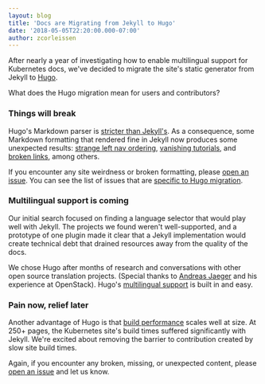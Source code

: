 ```yaml
---
layout: blog
title: 'Docs are Migrating from Jekyll to Hugo'
date: '2018-05-05T22:20:00.000-07:00'
author: zcorleissen
---
```


After nearly a year of investigating how to enable multilingual support for Kubernetes docs, we've decided to migrate the site's static generator from Jekyll to [Hugo](https://gohugo.io/).

What does the Hugo migration mean for users and contributors?

### Things will break

Hugo's Markdown parser is [stricter than Jekyll's](https://gohugo.io/getting-started/configuration/#configure-blackfriday). As a consequence, some Markdown formatting that rendered fine in Jekyll now produces some unexpected results: [strange left nav ordering](https://github.com/kubernetes/website/issues/8258), [vanishing tutorials](https://github.com/kubernetes/website/issues/8247), and [broken links](https://github.com/kubernetes/website/issues/8246), among others.

If you encounter any site weirdness or broken formatting, please [open an issue](https://github.com/kubernetes/website/issues/new). You can see the list of issues that are [specific to Hugo migration](https://github.com/kubernetes/website/issues?q=is%3Aissue+is%3Aopen+Hugo+label%3A%22Needs+Docs+Review%22).

### Multilingual support is coming

Our initial search focused on finding a language selector that would play well with Jekyll. The  projects we found weren't well-supported, and a prototype of one plugin made it clear that a Jekyll implementation would create technical debt that drained resources away from the quality of the docs.

We chose Hugo after months of research and conversations with other open source translation projects. (Special thanks to [Andreas Jaeger](https://twitter.com/jaegerandi?lang=da) and his experience at OpenStack). Hugo's [multilingual support](https://gohugo.io/content-management/multilingual/) is built in and easy.

### Pain now, relief later

Another advantage of Hugo is that [build performance](https://gohugo.io/troubleshooting/build-performance/) scales well at size. At 250+ pages, the Kubernetes site's build times suffered significantly with Jekyll. We're excited about removing the barrier to contribution created by slow site build times.

Again, if you encounter any broken, missing, or unexpected content, please [open an issue](https://github.com/kubernetes/website/issues/new) and let us know.
